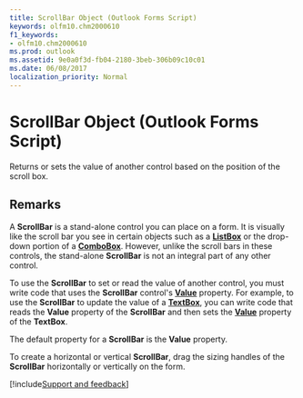 ```yaml
---
title: ScrollBar Object (Outlook Forms Script)
keywords: olfm10.chm2000610
f1_keywords:
- olfm10.chm2000610
ms.prod: outlook
ms.assetid: 9e0a0f3d-fb04-2180-3beb-306b09c10c01
ms.date: 06/08/2017
localization_priority: Normal
---
```



# ScrollBar Object (Outlook Forms Script)

Returns or sets the value of another control based on the position of the scroll box.


## Remarks

A  **ScrollBar** is a stand-alone control you can place on a form. It is visually like the scroll bar you see in certain objects such as a **[ListBox](Outlook.listbox.md)** or the drop-down portion of a **[ComboBox](Outlook.combobox.md)**. However, unlike the scroll bars in these controls, the stand-alone  **ScrollBar** is not an integral part of any other control.

To use the  **ScrollBar** to set or read the value of another control, you must write code that uses the **ScrollBar** control's **[Value](Outlook.scrollbar.value.md)** property. For example, to use the **ScrollBar** to update the value of a **[TextBox](Outlook.textbox.md)**, you can write code that reads the  **Value** property of the **ScrollBar** and then sets the **[Value](Outlook.scrollbar.value.md)** property of the **TextBox**.

The default property for a  **ScrollBar** is the **Value** property.

To create a horizontal or vertical  **ScrollBar**, drag the sizing handles of the  **ScrollBar** horizontally or vertically on the form.

[!include[Support and feedback](~/includes/feedback-boilerplate.md)]